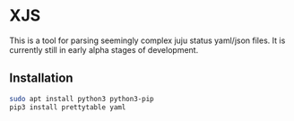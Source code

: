 # XJS

This is a tool for parsing seemingly complex juju status yaml/json files.  It
is currently still in early alpha stages of development.

## Installation

```bash
sudo apt install python3 python3-pip
pip3 install prettytable yaml
```
